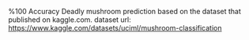 %100 Accuracy
Deadly mushroom prediction based on the dataset that published on kaggle.com.
dataset url:
https://www.kaggle.com/datasets/uciml/mushroom-classification

